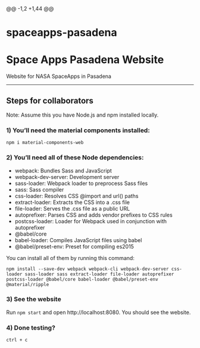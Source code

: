 @@ -1,2 +1,44 @@

# spaceapps-pasadena

# Space Apps Pasadena Website

Website for NASA SpaceApps in Pasadena

---

## Steps for collaborators

Note: Assume this you have Node.js and npm installed locally.

### 1) You’ll need the material components installed:

```
npm i material-components-web
```

### 2) You’ll need all of these Node dependencies:

- webpack: Bundles Sass and JavaScript
- webpack-dev-server: Development server
- sass-loader: Webpack loader to preprocess Sass files
- sass: Sass compiler
- css-loader: Resolves CSS @import and url() paths
- extract-loader: Extracts the CSS into a .css file
- file-loader: Serves the .css file as a public URL
- autoprefixer: Parses CSS and adds vendor prefixes to CSS rules
- postcss-loader: Loader for Webpack used in conjunction with autoprefixer
- @babel/core
- babel-loader: Compiles JavaScript files using babel
- @babel/preset-env: Preset for compiling es2015

You can install all of them by running this command:

```
npm install --save-dev webpack webpack-cli webpack-dev-server css-loader sass-loader sass extract-loader file-loader autoprefixer postcss-loader @babel/core babel-loader @babel/preset-env @material/ripple
```

### 3) See the website

Run `npm start` and open http://localhost:8080. You should see the website.

### 4) Done testing?

`ctrl + c`
